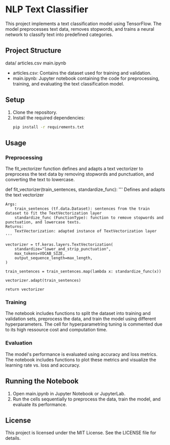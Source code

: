 # NLP Text Classifier

This project implements a text classification model using TensorFlow. The model preprocesses text data, removes stopwords, and trains a neural network to classify text into predefined categories.

## Project Structure


data/
    articles.csv
main.ipynb


- articles.csv: Contains the dataset used for training and validation.
- main.ipynb: Jupyter notebook containing the code for preprocessing, training, and evaluating the text classification model.

## Setup

1. Clone the repository.
2. Install the required dependencies:
    ```sh
    pip install -r requirements.txt
    ```

## Usage

### Preprocessing

The fit_vectorizer function defines and adapts a text vectorizer to preprocess the text data by removing stopwords and punctuation, and converting the text to lowercase.


def fit_vectorizer(train_sentences, standardize_func):
    '''
    Defines and adapts the text vectorizer

    Args:
        train_sentences (tf.data.Dataset): sentences from the train dataset to fit the TextVectorization layer
        standardize_func (FunctionType): function to remove stopwords and punctuation, and lowercase texts.
    Returns:
        TextVectorization: adapted instance of TextVectorization layer
    '''
    
    vectorizer = tf.keras.layers.TextVectorization( 
        standardize="lower_and_strip_punctuation",
        max_tokens=VOCAB_SIZE,
        output_sequence_length=max_length,
    ) 
    
    train_sentences = train_sentences.map(lambda x: standardize_func(x))
    
    vectorizer.adapt(train_sentences)
    
    return vectorizer


### Training

The notebook includes functions to split the dataset into training and validation sets, preprocess the data, and train the model using different hyperparameters.
The cell for hyperparametring tuning is commented due to its high ressource cost and computation time.

### Evaluation

The model's performance is evaluated using accuracy and loss metrics. The notebook includes functions to plot these metrics and visualize the learning rate vs. loss and accuracy.

## Running the Notebook

1. Open main.ipynb in Jupyter Notebook or JupyterLab.
2. Run the cells sequentially to preprocess the data, train the model, and evaluate its performance.

 ## License

This project is licensed under the MIT License. See the LICENSE file for details.

